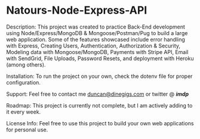 # Natours-Node-Express-API

Description:
This project was created to practice Back-End development using Node/Express/MongoDB & Mongoose/Postman/Pug to build a large web application. Some of the features showcased
include error handling with Express, Creating Users, Authentication, Authorization & Security, Modeling data with Mongoose/MongoDB, Payments with Stripe API, 
Email with SendGrid, File Uploads, Password Resets, and deployment with Heroku (among others).

Installation:
To run the project on your own, check the dotenv file for proper configuration.

Support:
Feel free to contact me duncan@dinegigs.com or twitter @ ___imdp___ 

Roadmap:
This project is currently not complete, but I am actively adding to it every week.

License Info:
Feel free to use this project to build your own web applications for personal use.
